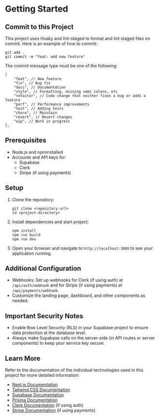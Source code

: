 # Getting Started

## Commit to this Project

This project uses Husky and lint-staged to format and lint staged files on commit.
Here is an example of how to commit:

```
git add .
git commit -m "feat: add new feature"
```

The commit message type must be one of the following:

```
[
    "feat", // New feature
    "fix", // Bug fix
    "docs", // Documentation
    "style", // Formatting, missing semi colons, etc
    "refactor", // Code change that neither fixes a bug or adds a feature
    "perf", // Performance improvements
    "test", // Adding tests
    "chore", // Maintain
    "revert", // Revert changes
    "wip", // Work in progress
],
```

## Prerequisites

-   Node.js and npminstalled
-   Accounts and API keys for:
    -   Supabase
    -   Clerk
    -   Stripe (if using payments)

## Setup

1. Clone the repository:

    ```
    git clone <repository-url>
    cd <project-directory>
    ```

2. Install dependencies and start project:

    ```
    npm install
    npm run build
    npm run dev
    ```

3. Open your browser and navigate to `http://localhost:3000` to see your application running.

## Additional Configuration

-   Webhooks: Set up webhooks for Clerk (if using auth) at `/api/auth/webhook` and for Stripe (if using payments) at `/api/payments/webhook`.
-   Customize the landing page, dashboard, and other components as needed.

## Important Security Notes

-   Enable Row Level Security (RLS) in your Supabase project to ensure data protection at the database level.
-   Always make Supabase calls on the server-side (in API routes or server components) to keep your service key secure.

## Learn More

Refer to the documentation of the individual technologies used in this project for more detailed information:

-   [Next.js Documentation](https://nextjs.org/docs)
-   [Tailwind CSS Documentation](https://tailwindcss.com/docs)
-   [Supabase Documentation](https://supabase.io/docs)
-   [Prisma Documentation](https://www.prisma.io/docs)
-   [Clerk Documentation](https://clerk.dev/docs) (if using auth)
-   [Stripe Documentation](https://stripe.com/docs) (if using payments)
